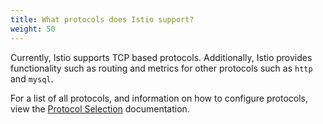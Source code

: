 ```yaml
---
title: What protocols does Istio support?
weight: 50
---
```


Currently, Istio supports TCP based protocols. Additionally, Istio provides functionality such as routing and metrics for other protocols such as `http` and `mysql`.

For a list of all protocols, and information on how to configure protocols, view the [Protocol Selection](/pt-br/docs/ops/configuration/traffic-management/protocol-selection/) documentation.
